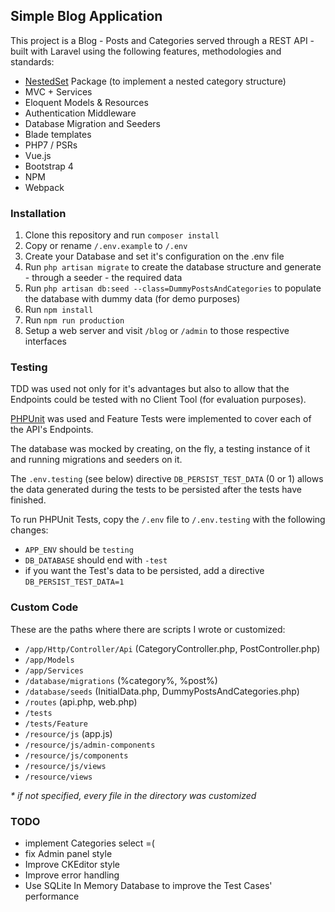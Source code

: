 ## Simple Blog Application 

This project is a Blog - Posts and Categories served through a REST API - built with Laravel using the following features, methodologies and standards:
 
 * [NestedSet](https://github.com/lazychaser/laravel-nestedset) Package (to implement a nested category structure)
 * MVC + Services
 * Eloquent Models & Resources
 * Authentication Middleware
 * Database Migration and Seeders
 * Blade templates
 * PHP7 / PSRs
 * Vue.js
 * Bootstrap 4
 * NPM
 * Webpack

### Installation

1) Clone this repository and run `composer install`
2) Copy or rename `/.env.example` to `/.env`
3) Create your Database and set it's configuration on the .env file
4) Run `php artisan migrate` to create the database structure and generate - through a seeder - the required data
5) Run `php artisan db:seed --class=DummyPostsAndCategories` to populate the database with dummy data (for demo purposes)
6) Run `npm install`
7) Run `npm run production`
8) Setup a web server and visit `/blog` or `/admin` to those respective interfaces   


### Testing

TDD was used not only for it's advantages but also to allow that the Endpoints could be tested with no Client Tool (for evaluation purposes). 

[PHPUnit](https://phpunit.de/) was used and Feature Tests were implemented to cover each of the API's Endpoints.

The database was mocked by creating, on the fly, a testing instance of it and running migrations and seeders on it.

The `.env.testing` (see below) directive `DB_PERSIST_TEST_DATA` (0 or 1) allows the data generated during the tests to be persisted after the tests have finished.

To run PHPUnit Tests, copy the `/.env` file to `/.env.testing` with the following changes:
   * `APP_ENV` should be `testing`
   * `DB_DATABASE` should end with `-test`
   * if you want the Test's data to be persisted, add a directive `DB_PERSIST_TEST_DATA=1`  

### Custom Code

These are the paths where there are scripts I wrote or customized:

 * `/app/Http/Controller/Api` (CategoryController.php, PostController.php)
 * `/app/Models`
 * `/app/Services`
 * `/database/migrations` (%category%, %post%)
 * `/database/seeds` (InitialData.php, DummyPostsAndCategories.php)
 * `/routes` (api.php, web.php)
 * `/tests`
 * `/tests/Feature`
 * `/resource/js` (app.js)
 * `/resource/js/admin-components`
 * `/resource/js/components`
 * `/resource/js/views`
 * `/resource/views`

_* if not specified, every file in the directory was customized_

### TODO

 * implement Categories select =(
 * fix Admin panel style
 * Improve CKEditor style
 * Improve error handling
 * Use SQLite In Memory Database to improve the Test Cases' performance
